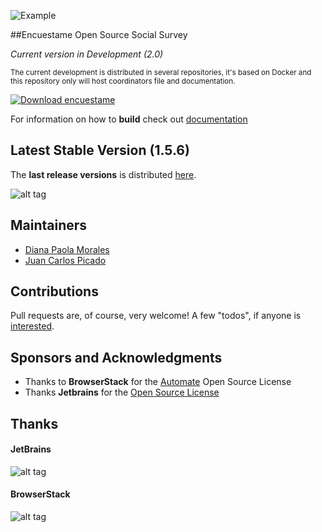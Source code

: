 ![Example](http://encuestame.org/logos/horizontal/enuestame_horizontal_small_alpha.png)

##Encuestame Open Source Social Survey

*Current version in Development (2.0)*

<small>The current development is distributed in several repositories, it's based on Docker and this repository only will host coordinators file and documentation.</small>

[![Download encuestame](https://img.shields.io/sourceforge/dw/encuestame.svg)](https://sourceforge.net/projects/encuestame/files/latest/download)

For information on how to **build** check out [documentation](http://www.encuestame.org/wiki/display/DOC/How+to+build+Encuestame)

## Latest Stable Version (1.5.6)

The **last release versions** is distributed [here](https://sourceforge.net/projects/encuestame/files/1.5.6/).

![alt tag](http://www.encuestame.org/screenshots/widgets.jpg)

## Maintainers
* [Diana Paola Morales](http://at.linkedin.com/in/dianmorales/)
* [Juan Carlos Picado](https://www.jotadeveloper.com)

## Contributions
Pull requests are, of course, very welcome! A few "todos", if anyone is [interested](CONTRIBUTING.md).

## Sponsors and Acknowledgments
* Thanks to **BrowserStack** for the [Automate](https://www.browserstack.com/pricing) Open Source License
* Thanks **Jetbrains** for the [Open Source License](http://www.jetbrains.com/idea/buy/choose_edition.jsp?license=OPEN_SOURCE)

## Thanks

#### JetBrains
![alt tag](http://encuestame.org/images/sponsors/jetbrains/logo_jetbrains.png)

#### BrowserStack
![alt tag](http://encuestame.org/images/sponsors/browserstack/browserstack.jpg)